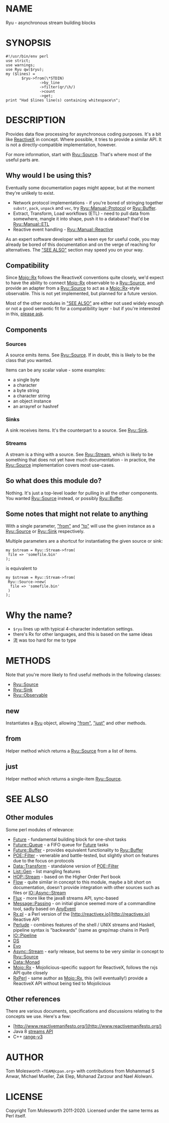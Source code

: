 # NAME

Ryu - asynchronous stream building blocks

# SYNOPSIS

    #!/usr/bin/env perl
    use strict;
    use warnings;
    use Ryu qw($ryu);
    my ($lines) =
           $ryu->from(\*STDIN)
                   ->by_line
                   ->filter(qr/\h/)
                   ->count
                   ->get;
    print "Had $lines line(s) containing whitespace\n";

# DESCRIPTION

Provides data flow processing for asynchronous coding purposes. It's a bit like [ReactiveX](https://reactivex.io) in
concept. Where possible, it tries to provide a similar API. It is not a directly-compatible implementation, however.

For more information, start with [Ryu::Source](https://metacpan.org/pod/Ryu%3A%3ASource). That's where most of the
useful parts are.

## Why would I be using this?

Eventually some documentation pages might appear, but at the moment they're unlikely to exist.

- Network protocol implementations - if you're bored of stringing together `substr`, `pack`, `unpack`
and `vec`, try [Ryu::Manual::Protocol](https://metacpan.org/pod/Ryu%3A%3AManual%3A%3AProtocol) or [Ryu::Buffer](https://metacpan.org/pod/Ryu%3A%3ABuffer).
- Extract, Transform, Load workflows (ETL) - need to pull data from somewhere, mangle it into shape, push it to
a database? that'd be [Ryu::Manual::ETL](https://metacpan.org/pod/Ryu%3A%3AManual%3A%3AETL)
- Reactive event handling - [Ryu::Manual::Reactive](https://metacpan.org/pod/Ryu%3A%3AManual%3A%3AReactive)

As an expert software developer with a keen eye for useful code, you may already be bored of this documentation
and on the verge of reaching for alternatives. The ["SEE ALSO"](#see-also) section may speed you on your way.

## Compatibility

Since [Mojo::Rx](https://metacpan.org/pod/Mojo%3A%3ARx) follows the ReactiveX conventions quite closely, we'd expect to have
the ability to connect [Mojo::Rx](https://metacpan.org/pod/Mojo%3A%3ARx) observable to a [Ryu::Source](https://metacpan.org/pod/Ryu%3A%3ASource), and provide an
adapter from a [Ryu::Source](https://metacpan.org/pod/Ryu%3A%3ASource) to act as a [Mojo::Rx](https://metacpan.org/pod/Mojo%3A%3ARx)-style observable. This is not yet
implemented, but planned for a future version.

Most of the other modules in ["SEE ALSO"](#see-also) are either not used widely enough or not a good
semantic fit for a compatibility layer - but if you're interested in this, [please ask](https://github.com/team-at-cpan/Ryu/issues).

## Components

### Sources

A source emits items. See [Ryu::Source](https://metacpan.org/pod/Ryu%3A%3ASource). If in doubt, this is likely to be the class
that you wanted.

Items can be any scalar value - some examples:

- a single byte
- a character
- a byte string
- a character string
- an object instance
- an arrayref or hashref

### Sinks

A sink receives items. It's the counterpart to a source. See [Ryu::Sink](https://metacpan.org/pod/Ryu%3A%3ASink).

### Streams

A stream is a thing with a source. See [Ryu::Stream](https://metacpan.org/pod/Ryu%3A%3AStream), which is likely to be something that does not yet
have much documentation - in practice, the [Ryu::Source](https://metacpan.org/pod/Ryu%3A%3ASource) implementation covers most use-cases.

## So what does this module do?

Nothing. It's just a top-level loader for pulling in all the other components.
You wanted [Ryu::Source](https://metacpan.org/pod/Ryu%3A%3ASource) instead, or possibly [Ryu::Buffer](https://metacpan.org/pod/Ryu%3A%3ABuffer).

## Some notes that might not relate to anything

With a single parameter, ["from"](#from) and ["to"](#to) will use the given
instance as a [Ryu::Source](https://metacpan.org/pod/Ryu%3A%3ASource) or [Ryu::Sink](https://metacpan.org/pod/Ryu%3A%3ASink) respectively.

Multiple parameters are a shortcut for instantiating the given source
or sink:

    my $stream = Ryu::Stream->from(
     file => 'somefile.bin'
    );

is equivalent to

    my $stream = Ryu::Stream->from(
     Ryu::Source->new(
      file => 'somefile.bin'
     )
    );

# Why the name?

- ` $ryu ` lines up with typical 4-character indentation settings.
- there's Rx for other languages, and this is based on the same ideas
- 流 was too hard for me to type

# METHODS

Note that you're more likely to find useful methods in the following classes:

- [Ryu::Source](https://metacpan.org/pod/Ryu%3A%3ASource)
- [Ryu::Sink](https://metacpan.org/pod/Ryu%3A%3ASink)
- [Ryu::Observable](https://metacpan.org/pod/Ryu%3A%3AObservable)

## new

Instantiates a [Ryu](https://metacpan.org/pod/Ryu) object, allowing ["from"](#from), ["just"](#just) and other methods.

## from

Helper method which returns a [Ryu::Source](https://metacpan.org/pod/Ryu%3A%3ASource) from a list of items.

## just

Helper method which returns a single-item [Ryu::Source](https://metacpan.org/pod/Ryu%3A%3ASource).

# SEE ALSO

## Other modules

Some perl modules of relevance:

- [Future](https://metacpan.org/pod/Future) - fundamental building block for one-shot tasks
- [Future::Queue](https://metacpan.org/pod/Future%3A%3AQueue) - a FIFO queue for [Future](https://metacpan.org/pod/Future) tasks
- [Future::Buffer](https://metacpan.org/pod/Future%3A%3ABuffer) - provides equivalent functionality to [Ryu::Buffer](https://metacpan.org/pod/Ryu%3A%3ABuffer)
- [POE::Filter](https://metacpan.org/pod/POE%3A%3AFilter) - venerable and battle-tested, but slightly short on features due to the focus on protocols
- [Data::Transform](https://metacpan.org/pod/Data%3A%3ATransform) - standalone version of [POE::Filter](https://metacpan.org/pod/POE%3A%3AFilter)
- [List::Gen](https://metacpan.org/pod/List%3A%3AGen) - list mangling features
- [HOP::Stream](https://metacpan.org/pod/HOP%3A%3AStream) - based on the Higher Order Perl book
- [Flow](https://metacpan.org/pod/Flow) - quite similar in concept to this module, maybe a bit short on documentation, doesn't provide integration with other sources such as files or [IO::Async::Stream](https://metacpan.org/pod/IO%3A%3AAsync%3A%3AStream)
- [Flux](https://metacpan.org/pod/Flux) - more like the java8 streams API, sync-based
- [Message::Passing](https://metacpan.org/pod/Message%3A%3APassing) - on initial glance seemed more of a commandline tool, sadly based on [AnyEvent](https://metacpan.org/pod/AnyEvent)
- [Rx.pl](https://github.com/eilara/Rx.pl) - a Perl version of the [http://reactivex.io](http://reactivex.io) Reactive API
- [Perlude](https://metacpan.org/pod/Perlude) - combines features of the shell / UNIX streams and Haskell, pipeline
syntax is "backwards" (same as grep/map chains in Perl)
- [IO::Pipeline](https://metacpan.org/pod/IO%3A%3APipeline)
- [DS](https://metacpan.org/pod/DS)
- [Evo](https://metacpan.org/pod/Evo)
- [Async::Stream](https://metacpan.org/pod/Async%3A%3AStream) - early release, but seems to be very similar in concept to [Ryu::Source](https://metacpan.org/pod/Ryu%3A%3ASource)
- [Data::Monad](https://metacpan.org/pod/Data%3A%3AMonad)
- [Mojo::Rx](https://metacpan.org/pod/Mojo%3A%3ARx) - Mojolicious-specific support for ReactiveX, follows the rxjs API quite closely
- [RxPerl](https://metacpan.org/pod/RxPerl) - same author as [Mojo::Rx](https://metacpan.org/pod/Mojo%3A%3ARx), this (will eventually!) provide a ReactiveX API without being tied to Mojolicious

## Other references

There are various documents, specifications and discussions relating to the concepts we use. Here's a few:

- [http://www.reactivemanifesto.org/](http://www.reactivemanifesto.org/)
- Java 8 [streams API](https://docs.oracle.com/javase/8/docs/api/java/util/stream/package-summary.html)
- C++ [range-v3](https://github.com/ericniebler/range-v3)

# AUTHOR

Tom Molesworth `<TEAM@cpan.org>` with contributions from Mohammad S Anwar,
Michael Mueller, Zak Elep, Mohanad Zarzour and Nael Alolwani.

# LICENSE

Copyright Tom Molesworth 2011-2020. Licensed under the same terms as Perl itself.

